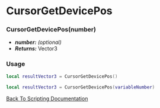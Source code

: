 # CursorGetDevicePos

### CursorGetDevicePos(number)
- ***number:*** *(optional)* 
- ***Returns:*** Vector3

### Usage

```Lua
local resultVector3 = CursorGetDevicePos()
```

```Lua
local resultVector3 = CursorGetDevicePos(variableNumber)
```



[Back To Scripting Documentation](../README.md)

